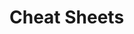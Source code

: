                  
                                                                                                                
# Cheat Sheets           

   




